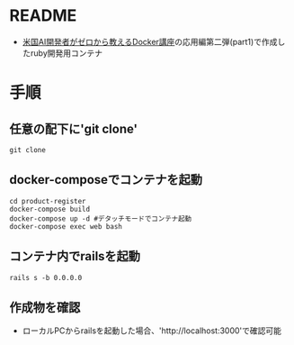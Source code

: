 # README

- [米国AI開発者がゼロから教えるDocker講座](https://www.udemy.com/course/aidocker/)の応用編第二弾(part1)で作成したruby開発用コンテナ

# 手順
## 任意の配下に'git clone'
```
git clone 
```

## docker-composeでコンテナを起動
```
cd product-register
docker-compose build
docker-compose up -d #デタッチモードでコンテナ起動
docker-compose exec web bash
```

## コンテナ内でrailsを起動
```
rails s -b 0.0.0.0
```

## 作成物を確認
- ローカルPCからrailsを起動した場合、'http://localhost:3000'で確認可能

